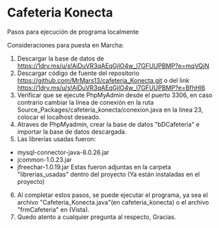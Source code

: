 # Cafeteria Konecta
Pasos para ejecución de programa localmente

Consideraciones para puesta en Marcha:

1. Descargar la base de datos de https://1drv.ms/u/s!AiDuVR3qAEqGjlO4w_l7GFUUPBMP?e=mqVQjN
2. Descargar código de fuente del repositorio https://github.com/MrMars13/cafeteria_Konecta.git
o del link https://1drv.ms/u/s!AiDuVR3qAEqGjlO4w_l7GFUUPBMP?e=BfhHI6
3. Verificar que se ejecute PhpMyAdmin desde el puerto 3306, en caso contrario cambiar la línea de conexión
en la ruta Source_Packages/cafeteria_konecta/conexion.java en la linea 23, colocar el localhost deseado.
4. Atraves de PhpMyadmin, crear la base de datos "bDCafeteria" e importar la base de datos descargada.
5. Las librerías usadas fueron:
 * mysql-connector-java-8.0.26.jar
 * jcommon-1.0.23.jar
 * jfreechar-1.0.19.jar
Estas fueron adjuntas en la carpeta "librerias_usadas" dentro del proyecto (Ya están instaladas en el proyecto)
6. Al completar estos pasos, se puede ejecutar el programa, ya sea el archivo "Cafeteria_Konecta.java"(en cafeteria_konecta) o
el archivo "frmCafeteria" en (Vista).
7. Quedo atento a cualquier pregunta al respecto, Gracias.
